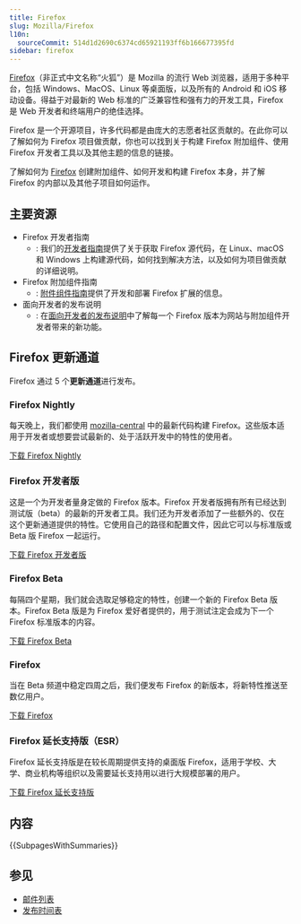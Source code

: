 ```yaml
---
title: Firefox
slug: Mozilla/Firefox
l10n:
  sourceCommit: 514d1d2690c6374cd65921193ff6b166677395fd
sidebar: firefox
---
```


[Firefox](https://www.mozilla.org/zh-CN/firefox/)（非正式中文名称“火狐”）是 Mozilla 的流行 Web 浏览器，适用于多种平台，包括 Windows、MacOS、Linux 等桌面版，以及所有的 Android 和 iOS 移动设备。得益于对最新的 Web 标准的广泛兼容性和强有力的开发工具，Firefox 是 Web 开发者和终端用户的绝佳选择。

Firefox 是一个开源项目，许多代码都是由庞大的志愿者社区贡献的。在此你可以了解如何为 Firefox 项目做贡献，你也可以找到关于构建 Firefox 附加组件、使用 Firefox 开发者工具以及其他主题的信息的链接。

了解如何为 [Firefox](https://www.mozilla.org/zh-CN/firefox/) 创建附加组件、如何开发和构建 Firefox 本身，并了解 Firefox 的内部以及其他子项目如何运作。

## 主要资源

- Firefox 开发者指南
  - : 我们的[开发者指南](https://firefox-source-docs.mozilla.org/contributing/index.html)提供了关于获取 Firefox 源代码，在 Linux、macOS 和 Windows 上构建源代码，如何找到解决方法，以及如何为项目做贡献的详细说明。
- Firefox 附加组件指南
  - : [附件组件指南](/zh-CN/docs/Mozilla/Add-ons)提供了开发和部署 Firefox 扩展的信息。
- 面向开发者的发布说明
  - : 在[面向开发者的发布说明](/zh-CN/docs/Mozilla/Firefox/Releases)中了解每一个 Firefox 版本为网站与附加组件开发者带来的新功能。

## Firefox 更新通道

Firefox 通过 5 个**更新通道**进行发布。

### Firefox Nightly

每天晚上，我们都使用 [mozilla-central](https://hg.mozilla.org/mozilla-central/) 中的最新代码构建 Firefox。这些版本适用于开发者或想要尝试最新的、处于活跃开发中的特性的使用者。

[下载 Firefox Nightly](https://www.mozilla.org/zh-CN/firefox/channel/desktop/#nightly)

### Firefox 开发者版

这是一个为开发者量身定做的 Firefox 版本。Firefox 开发者版拥有所有已经达到测试版（beta）的最新的开发者工具。我们还为开发者添加了一些额外的、仅在这个更新通道提供的特性。它使用自己的路径和配置文件，因此它可以与标准版或 Beta 版 Firefox 一起运行。

[下载 Firefox 开发者版](https://www.mozilla.org/zh-CN/firefox/developer/)

### Firefox Beta

每隔四个星期，我们就会选取足够稳定的特性，创建一个新的 Firefox Beta 版本。Firefox Beta 版是为 Firefox 爱好者提供的，用于测试注定会成为下一个 Firefox 标准版本的内容。

[下载 Firefox Beta](https://www.mozilla.org/zh-CN/firefox/channel/desktop/#beta)

### Firefox

当在 Beta 频道中稳定四周之后，我们便发布 Firefox 的新版本，将新特性推送至数亿用户。

[下载 Firefox](https://www.mozilla.org/zh-CN/firefox/new/)

### Firefox 延长支持版（ESR）

Firefox 延长支持版是在较长周期提供支持的桌面版 Firefox，适用于学校、大学、商业机构等组织以及需要延长支持用以进行大规模部署的用户。

[下载 Firefox 延长支持版](https://www.mozilla.org/zh-CN/firefox/all/#product-desktop-esr)

## 内容

{{SubpagesWithSummaries}}

## 参见

- [邮件列表](https://groups.google.com/a/mozilla.org/g/firefox-dev)
- [发布时间表](https://whattrainisitnow.com/calendar/)
